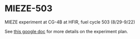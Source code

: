 # MIEZE-503
MIEZE experiment at CG-4B at HFIR, fuel cycle 503 (8/29-9/22)

See [this google doc](https://docs.google.com/document/d/1xb119p2fwzpJK2k-zX9kcsscy7uQsLY9Fun0sQJB4og/edit?usp=sharing) for more details on the experiment plan.